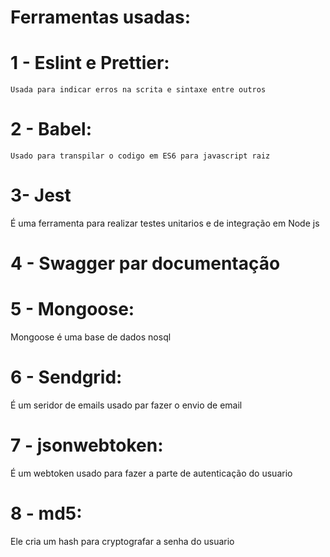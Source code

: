 # Ferramentas usadas:

# 1 - Eslint e Prettier:

    Usada para indicar erros na scrita e sintaxe entre outros

# 2 - Babel:

    Usado para transpilar o codigo em ES6 para javascript raiz

# 3- Jest

É uma ferramenta para realizar testes unitarios e de integração
em Node js

# 4 - Swagger par documentação

# 5 - Mongoose:

Mongoose é uma base de dados nosql

# 6 - Sendgrid:

É um seridor de emails usado par fazer o envio de email

# 7 - jsonwebtoken:

É um webtoken usado para fazer a parte de autenticação do usuario

# 8 - md5:

Ele cria um hash para cryptografar a senha do usuario
